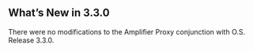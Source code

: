## What’s New in 3.3.0

There were no modifications to the Amplifier Proxy conjunction with O.S. Release 3.3.0.